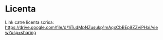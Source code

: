 # Licenta

Link catre licenta scrisa: 
https://drive.google.com/file/d/1iTudMpNZusukp1mAqxCbBEp9ZZviPHxi/view?usp=sharing 
